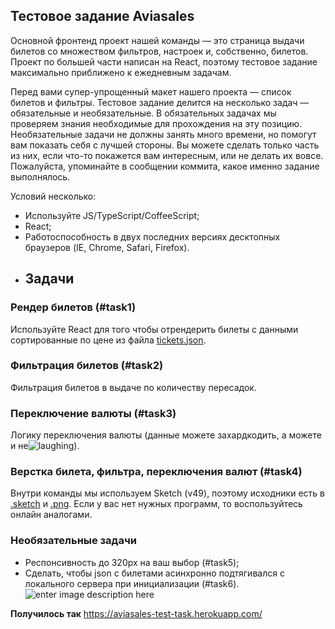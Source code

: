 ## Тестовое задание Aviasales
Основной фронтенд проект нашей команды — это страница выдачи билетов со множеством фильтров, настроек и, собственно, билетов. Проект по большей части написан на React, поэтому тестовое задание максимально приближено к ежедневным задачам.

Перед вами супер-упрощенный макет нашего проекта — список билетов и фильтры. Тестовое задание делится на несколько задач — обязательные и необязательные. В обязательных задачах мы проверяем знания необходимые для прохождения на эту позицию. Необязательные задачи не должны занять много времени, но помогут вам показать себя с лучшей стороны. Вы можете сделать только часть из них, если что-то покажется вам интересным, или не делать их вовсе. Пожалуйста, упоминайте в сообщении коммита, какое именно задание выполнялось.

Условий несколько:

-   Используйте JS/TypeScript/CoffeeScript;
-   React;
-   Работоспособность в двух последних версиях десктопных браузеров (IE, Chrome, Safari, Firefox).
- ## Задачи

### [](https://github.com/KosyanMedia/test-tasks/tree/master/aviasales#%D1%80%D0%B5%D0%BD%D0%B4%D0%B5%D1%80-%D0%B1%D0%B8%D0%BB%D0%B5%D1%82%D0%BE%D0%B2-task1)Рендер билетов (#task1)

Используйте React для того чтобы отрендерить билеты с данными сортированные по цене из файла  [tickets.json](https://github.com/KosyanMedia/test-tasks/blob/master/aviasales/tickets.json).

### [](https://github.com/KosyanMedia/test-tasks/tree/master/aviasales#%D1%84%D0%B8%D0%BB%D1%8C%D1%82%D1%80%D0%B0%D1%86%D0%B8%D1%8F-%D0%B1%D0%B8%D0%BB%D0%B5%D1%82%D0%BE%D0%B2-task2)Фильтрация билетов (#task2)

Фильтрация билетов в выдаче по количеству пересадок.

### [](https://github.com/KosyanMedia/test-tasks/tree/master/aviasales#%D0%BF%D0%B5%D1%80%D0%B5%D0%BA%D0%BB%D1%8E%D1%87%D0%B5%D0%BD%D0%B8%D0%B5-%D0%B2%D0%B0%D0%BB%D1%8E%D1%82%D1%8B-task3)Переключение валюты (#task3)

Логику переключения валюты (данные можете захардкодить, а можете и не![laughing](https://github.githubassets.com/images/icons/emoji/unicode/1f606.png)).

### [](https://github.com/KosyanMedia/test-tasks/tree/master/aviasales#%D0%B2%D0%B5%D1%80%D1%81%D1%82%D0%BA%D0%B0-%D0%B1%D0%B8%D0%BB%D0%B5%D1%82%D0%B0-%D1%84%D0%B8%D0%BB%D1%8C%D1%82%D1%80%D0%B0-%D0%BF%D0%B5%D1%80%D0%B5%D0%BA%D0%BB%D1%8E%D1%87%D0%B5%D0%BD%D0%B8%D1%8F-%D0%B2%D0%B0%D0%BB%D1%8E%D1%82-task4)Верстка билета, фильтра, переключения валют (#task4)

Внутри команды мы используем Sketch (v49), поэтому исходники есть в  [.sketch](https://github.com/KosyanMedia/test-tasks/blob/master/aviasales/search.sketch)  и  [.png](https://github.com/KosyanMedia/test-tasks/blob/master/aviasales/search.png). Если у вас нет нужных программ, то воспользуйтесь онлайн аналогами.

### [](https://github.com/KosyanMedia/test-tasks/tree/master/aviasales#%D0%BD%D0%B5%D0%BE%D0%B1%D1%8F%D0%B7%D0%B0%D1%82%D0%B5%D0%BB%D1%8C%D0%BD%D1%8B%D0%B5-%D0%B7%D0%B0%D0%B4%D0%B0%D1%87%D0%B8)Необязательные задачи

-   Респонсивность до 320px на ваш выбор (#task5);
-   Сделать, чтобы json с билетами асинхронно подтягивался с локального сервера при инициализации (#task6).
![enter image description here](https://github.com/KosyanMedia/test-tasks/raw/master/aviasales/search_preview.png?raw=true)

**Получилось так**
https://aviasales-test-task.herokuapp.com/